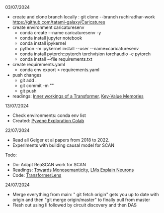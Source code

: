 03/07/2024

- create and clone branch locally : git clone --branch ruchiradhar-work https://github.com/tatami-galaxy/Caricatures
- create environment caricaturesenv
    - conda create --name caricaturesenv -y
    - conda install jupyter notebook
    - conda install ipykernel
    - python -m ipykernel install --user --name=caricaturesenv
    - conda install pytorch::pytorch torchvision torchaudio -c pytorch
    - conda install --file requirements.txt
- create requirements.yaml
    - conda env export > requirements.yaml
- push changes
    - git add .
    - git commit -m ""
    - git push 
- readings: [Inner workings of a Transformer](https://levelup.gitconnected.com/understanding-transformers-from-start-to-end-a-step-by-step-math-example-16d4e64e6eb1), [Key-Value Memories]()


13/07/2024
- Check environments: conda env list
- Created: [Pyvene Exploration Colab](https://colab.research.google.com/drive/1QZlOqEKFd334qKwzHyxCDmQywGHcCF_4#scrollTo=e08304ea)

22/07/2024
- Read all Geiger et al papers from 2018 to 2022. 
- Experiments with building causal model for SCAN

Todo: 
- Do: Adapt ReaSCAN work for SCAN
- Readings: [Towards Monosemanticity](https://transformer-circuits.pub/2023/monosemantic-features), [LMs Explain Neurons](https://openaipublic.blob.core.windows.net/neuron-explainer/paper/index.html)
- Code: [TransformerLens](https://github.com/TransformerLensOrg/TransformerLens)

24/07/2024
- Merge everything from main: " git fetch origin"  gets you up to date with origin and then "git merge origin/master" to finally pull from master
- Flesh out using II followed by circuit discovery and then DAS
